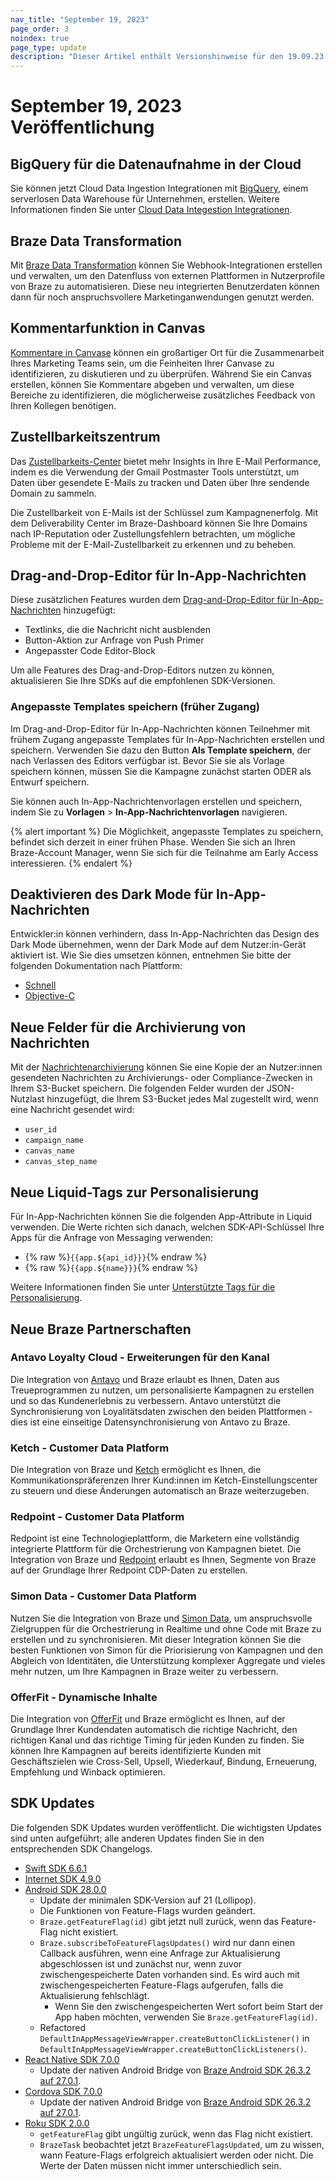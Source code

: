 ```yaml
---
nav_title: "September 19, 2023"
page_order: 3
noindex: true
page_type: update
description: "Dieser Artikel enthält Versionshinweise für den 19.09.23."
---
```


# September 19, 2023 Veröffentlichung

## BigQuery für die Datenaufnahme in der Cloud

Sie können jetzt Cloud Data Ingestion Integrationen mit [BigQuery](https://cloud.google.com/bigquery), einem serverlosen Data Warehouse für Unternehmen, erstellen. Weitere Informationen finden Sie unter [Cloud Data Integestion Integrationen]({{site.baseurl}}/user_guide/data_and_analytics/cloud_ingestion/integrations/?tab=bigquery).

## Braze Data Transformation

Mit [Braze Data Transformation]({{site.baseurl}}/user_guide/data/data_transformation/overview/) können Sie Webhook-Integrationen erstellen und verwalten, um den Datenfluss von externen Plattformen in Nutzerprofile von Braze zu automatisieren. Diese neu integrierten Benutzerdaten können dann für noch anspruchsvollere Marketinganwendungen genutzt werden.

## Kommentarfunktion in Canvas

[Kommentare in Canvase]({{site.baseurl}}/user_guide/engagement_tools/canvas/create_a_canvas/canvas_comments/) können ein großartiger Ort für die Zusammenarbeit Ihres Marketing Teams sein, um die Feinheiten Ihrer Canvase zu identifizieren, zu diskutieren und zu überprüfen. Während Sie ein Canvas erstellen, können Sie Kommentare abgeben und verwalten, um diese Bereiche zu identifizieren, die möglicherweise zusätzliches Feedback von Ihren Kollegen benötigen.

## Zustellbarkeitszentrum

Das [Zustellbarkeits-Center]({{site.baseurl}}/user_guide/analytics/dashboard/deliverability_center/) bietet mehr Insights in Ihre E-Mail Performance, indem es die Verwendung der Gmail Postmaster Tools unterstützt, um Daten über gesendete E-Mails zu tracken und Daten über Ihre sendende Domain zu sammeln. 

Die Zustellbarkeit von E-Mails ist der Schlüssel zum Kampagnenerfolg. Mit dem Deliverability Center im Braze-Dashboard können Sie Ihre Domains nach IP-Reputation oder Zustellungsfehlern betrachten, um mögliche Probleme mit der E-Mail-Zustellbarkeit zu erkennen und zu beheben.

## Drag-and-Drop-Editor für In-App-Nachrichten

Diese zusätzlichen Features wurden dem [Drag-and-Drop-Editor für In-App-Nachrichten]({{site.baseurl}}/user_guide/message_building_by_channel/in-app_messages/drag_and_drop/create/) hinzugefügt:

- Textlinks, die die Nachricht nicht ausblenden
- Button-Aktion zur Anfrage von Push Primer
- Angepasster Code Editor-Block

Um alle Features des Drag-and-Drop-Editors nutzen zu können, aktualisieren Sie Ihre SDKs auf die empfohlenen SDK-Versionen.

### Angepasste Templates speichern (früher Zugang)

Im Drag-and-Drop-Editor für In-App-Nachrichten können Teilnehmer mit frühem Zugang angepasste Templates für In-App-Nachrichten erstellen und speichern. Verwenden Sie dazu den Button **Als Template speichern**, der nach Verlassen des Editors verfügbar ist. Bevor Sie sie als Vorlage speichern können, müssen Sie die Kampagne zunächst starten ODER als Entwurf speichern. 

Sie können auch In-App-Nachrichtenvorlagen erstellen und speichern, indem Sie zu **Vorlagen** > **In-App-Nachrichtenvorlagen** navigieren.

{% alert important %}
Die Möglichkeit, angepasste Templates zu speichern, befindet sich derzeit in einer frühen Phase. Wenden Sie sich an Ihren Braze-Account Manager, wenn Sie sich für die Teilnahme am Early Access interessieren.
{% endalert %}

## Deaktivieren des Dark Mode für In-App-Nachrichten

Entwickler:in können verhindern, dass In-App-Nachrichten das Design des Dark Mode übernehmen, wenn der Dark Mode auf dem Nutzer:in-Gerät aktiviert ist. Wie Sie dies umsetzen können, entnehmen Sie bitte der folgenden Dokumentation nach Plattform:

- [Schnell]({{site.baseurl}}/developer_guide/platform_integration_guides/swift/in-app_messaging/customization/setting_delegates/#disabling-dark-mode)
- [Objective-C]({{site.baseurl}}/developer_guide/platform_integration_guides/ios/in-app_messaging/customization/handling_in_app_display/#disabling-dark-mode)

## Neue Felder für die Archivierung von Nachrichten

Mit der [Nachrichtenarchivierung]({{site.baseurl}}/user_guide/data/export_braze_data/message_archiving/) können Sie eine Kopie der an Nutzer:innen gesendeten Nachrichten zu Archivierungs- oder Compliance-Zwecken in Ihrem S3-Bucket speichern. Die folgenden Felder wurden der JSON-Nutzlast hinzugefügt, die Ihrem S3-Bucket jedes Mal zugestellt wird, wenn eine Nachricht gesendet wird:

- `user_id`
- `campaign_name`
- `canvas_name`
- `canvas_step_name`

## Neue Liquid-Tags zur Personalisierung

Für In-App-Nachrichten können Sie die folgenden App-Attribute in Liquid verwenden. Die Werte richten sich danach, welchen SDK-API-Schlüssel Ihre Apps für die Anfrage von Messaging verwenden:

- {% raw %}`{{app.${api_id}}}`{% endraw %}
- {% raw %}`{{app.${name}}}`{% endraw %}

Weitere Informationen finden Sie unter [Unterstützte Tags für die Personalisierung]({{site.baseurl}}/user_guide/personalization_and_dynamic_content/liquid/supported_personalization_tags#targeted-app-information).

## Neue Braze Partnerschaften

### Antavo Loyalty Cloud - Erweiterungen für den Kanal

Die Integration von [Antavo]({{site.baseurl}}/partners/data_and_analytics/loyalty/antavo/) und Braze erlaubt es Ihnen, Daten aus Treueprogrammen zu nutzen, um personalisierte Kampagnen zu erstellen und so das Kundenerlebnis zu verbessern. Antavo unterstützt die Synchronisierung von Loyalitätsdaten zwischen den beiden Plattformen - dies ist eine einseitige Datensynchronisierung von Antavo zu Braze.

### Ketch - Customer Data Platform

Die Integration von Braze und [Ketch]({{site.baseurl}}/partners/data_and_analytics/data_privacy/ketch/) ermöglicht es Ihnen, die Kommunikationspräferenzen Ihrer Kund:innen im Ketch-Einstellungscenter zu steuern und diese Änderungen automatisch an Braze weiterzugeben.

### Redpoint - Customer Data Platform

Redpoint ist eine Technologieplattform, die Marketern eine vollständig integrierte Plattform für die Orchestrierung von Kampagnen bietet. Die Integration von Braze und [Redpoint]({{site.baseurl}}/partners/data_and_analytics/customer_data_platform/redpoint/) erlaubt es Ihnen, Segmente von Braze auf der Grundlage Ihrer Redpoint CDP-Daten zu erstellen. 

### Simon Data - Customer Data Platform
 
Nutzen Sie die Integration von Braze und [Simon Data]({{site.baseurl}}/partners/data_and_analytics/customer_data_platform/simondata/), um anspruchsvolle Zielgruppen für die Orchestrierung in Realtime und ohne Code mit Braze zu erstellen und zu synchronisieren. Mit dieser Integration können Sie die besten Funktionen von Simon für die Priorisierung von Kampagnen und den Abgleich von Identitäten, die Unterstützung komplexer Aggregate und vieles mehr nutzen, um Ihre Kampagnen in Braze weiter zu verbessern.

### OfferFit - Dynamische Inhalte

Die Integration von [OfferFit]({{site.baseurl}}/partners/message_personalization/dynamic_content/content_optimization_testing/offerfit/) und Braze ermöglicht es Ihnen, auf der Grundlage Ihrer Kundendaten automatisch die richtige Nachricht, den richtigen Kanal und das richtige Timing für jeden Kunden zu finden. Sie können Ihre Kampagnen auf bereits identifizierte Kunden mit Geschäftszielen wie Cross-Sell, Upsell, Wiederkauf, Bindung, Erneuerung, Empfehlung und Winback optimieren.

## SDK Updates

Die folgenden SDK Updates wurden veröffentlicht. Die wichtigsten Updates sind unten aufgeführt; alle anderen Updates finden Sie in den entsprechenden SDK Changelogs.

- [Swift SDK 6.6.1](https://github.com/braze-inc/braze-swift-sdk/blob/main/CHANGELOG.md#661)
- [Internet SDK 4.9.0](https://github.com/braze-inc/braze-web-sdk/blob/master/CHANGELOG.md#490)
- [Android SDK 28.0.0](https://github.com/braze-inc/braze-android-sdk/blob/master/CHANGELOG.md#2800)
    - Update der minimalen SDK-Version auf 21 (Lollipop).
    - Die Funktionen von Feature-Flags wurden geändert.
    - `Braze.getFeatureFlag(id)` gibt jetzt null zurück, wenn das Feature-Flag nicht existiert.
    - `Braze.subscribeToFeatureFlagsUpdates()` wird nur dann einen Callback ausführen, wenn eine Anfrage zur Aktualisierung abgeschlossen ist und zunächst nur, wenn zuvor zwischengespeicherte Daten vorhanden sind. Es wird auch mit zwischengespeicherten Feature-Flags aufgerufen, falls die Aktualisierung fehlschlägt.
        - Wenn Sie den zwischengespeicherten Wert sofort beim Start der App haben möchten, verwenden Sie `Braze.getFeatureFlag(id)`.
    - Refactored `DefaultInAppMessageViewWrapper.createButtonClickListener()` in `DefaultInAppMessageViewWrapper.createButtonClickListeners()`.
- [React Native SDK 7.0.0](https://github.com/braze-inc/braze-react-native-sdk/blob/master/CHANGELOG.md#700)
    - Update der nativen Android Bridge von [Braze Android SDK 26.3.2 auf 27.0.1](https://github.com/braze-inc/braze-android-sdk/blob/master/CHANGELOG.md#2701).
- [Cordova SDK 7.0.0](https://github.com/braze-inc/braze-android-sdk/blob/master/CHANGELOG.md#2800)
    - Update der nativen Android Bridge von [Braze Android SDK 26.3.2 auf 27.0.1](https://github.com/braze-inc/braze-android-sdk/blob/master/CHANGELOG.md#2701).
- [Roku SDK 2.0.0](https://github.com/braze-inc/braze-roku-sdk/blob/main/CHANGELOG.md#200)
    - `getFeatureFlag` gibt ungültig zurück, wenn das Flag nicht existiert.
    - `BrazeTask` beobachtet jetzt `BrazeFeatureFlagsUpdated`, um zu wissen, wann Feature-Flags erfolgreich aktualisiert werden oder nicht. Die Werte der Daten müssen nicht immer unterschiedlich sein.

